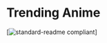 # Trending Anime

[![standard-readme compliant](https://img.shields.io/badge/readme%20style-standard-brightgreen.svg?style=flat-square)]

